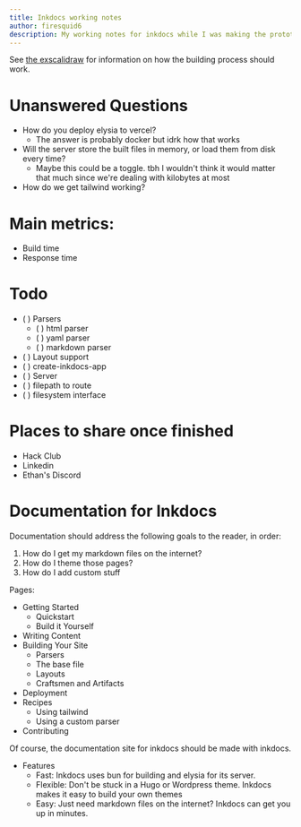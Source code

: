 ```yaml
---
title: Inkdocs working notes
author: firesquid6
description: My working notes for inkdocs while I was making the prototype and initial version of inkdocs.
---
```


See [the exscalidraw](https://excalidraw.com/#json=vLl1eq1dLLDo3hOySVoLH,SXJzVd3g2NH7nvJ8IWnngg) for information on how the building process should work.

# Unanswered Questions

- How do you deploy elysia to vercel?
  - The answer is probably docker but idrk how that works
- Will the server store the built files in memory, or load them from disk every time?
  - Maybe this could be a toggle. tbh I wouldn't think it would matter that much since we're dealing with kilobytes at most
- How do we get tailwind working?

# Main metrics:

- Build time
- Response time

# Todo

- ( ) Parsers
  - ( ) html parser
  - ( ) yaml parser
  - ( ) markdown parser
- ( ) Layout support
- ( ) create-inkdocs-app
- ( ) Server
- ( ) filepath to route
- ( ) filesystem interface

# Places to share once finished

- Hack Club
- Linkedin
- Ethan's Discord

# Documentation for Inkdocs

Documentation should address the following goals to the reader, in order:

1. How do I get my markdown files on the internet?
2. How do I theme those pages?
3. How do I add custom stuff

Pages:

- Getting Started
  - Quickstart
  - Build it Yourself
- Writing Content
- Building Your Site
  - Parsers
  - The base file
  - Layouts
  - Craftsmen and Artifacts
- Deployment
- Recipes
  - Using tailwind
  - Using a custom parser
- Contributing

Of course, the documentation site for inkdocs should be made with inkdocs.

- Features
  - Fast: Inkdocs uses bun for building and elysia for its server.
  - Flexible: Don't be stuck in a Hugo or Wordpress theme. Inkdocs makes it easy to build your own themes
  - Easy: Just need markdown files on the internet? Inkdocs can get you up in minutes.
